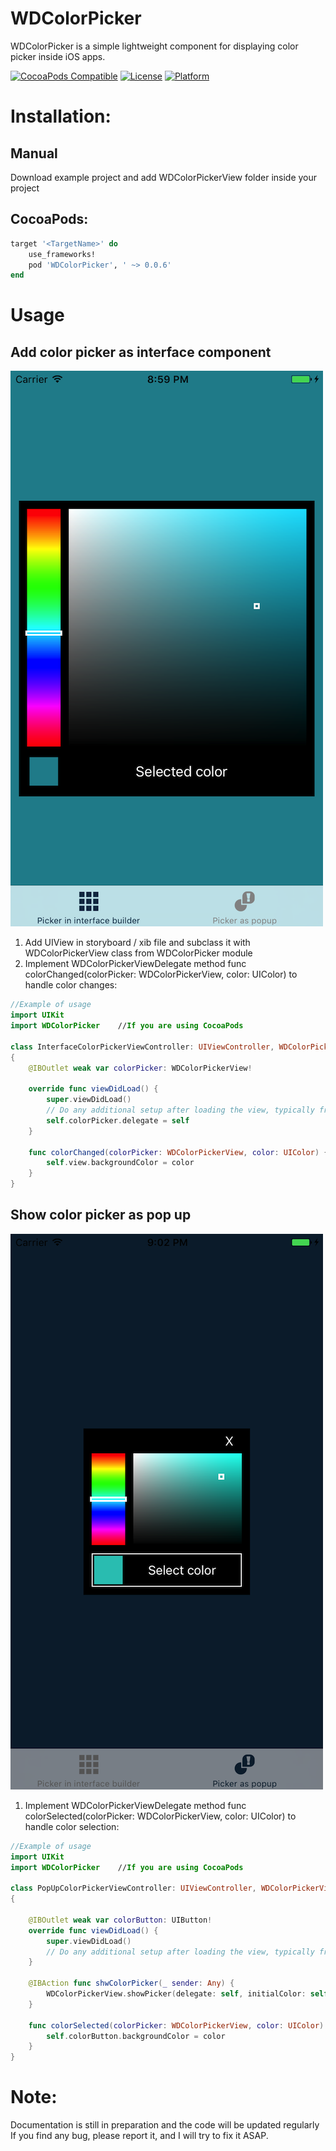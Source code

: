 # WDColorPicker
WDColorPicker is a simple lightweight component for displaying color picker inside iOS apps.

[![CocoaPods Compatible](https://img.shields.io/cocoapods/v/WDColorPicker.svg)](http://cocoapods.org/pods/WDColorPicker)
[![License](https://img.shields.io/cocoapods/l/WDColorPicker.svg?style=flat)](http://cocoapods.org/pods/WDColorPicker)
[![Platform](https://img.shields.io/cocoapods/p/WDColorPicker.svg?style=flat)](http://cocoapods.org/pods/WDColorPicker)

# Installation:

## Manual
Download example project and add WDColorPickerView folder inside your project

## CocoaPods:
```Ruby
target '<TargetName>' do
    use_frameworks!
    pod 'WDColorPicker', ' ~> 0.0.6'
end
```

# Usage

## Add color picker as interface component
![GitHub Logo](/Images/PickerInInterface.png)
1. Add UIView in storyboard / xib file and subclass it with WDColorPickerView class from WDColorPicker module
2. Implement WDColorPickerViewDelegate method func colorChanged(colorPicker: WDColorPickerView, color: UIColor) to handle color changes:

```Swift
//Example of usage
import UIKit
import WDColorPicker    //If you are using CocoaPods

class InterfaceColorPickerViewController: UIViewController, WDColorPickerViewDelegate
{
    @IBOutlet weak var colorPicker: WDColorPickerView!
    
    override func viewDidLoad() {
        super.viewDidLoad()
        // Do any additional setup after loading the view, typically from a nib.
        self.colorPicker.delegate = self
    }
    
    func colorChanged(colorPicker: WDColorPickerView, color: UIColor) {
        self.view.backgroundColor = color
    }
}
```

## Show color picker as pop up
![GitHub Logo](/Images/PickerAsPopup.png)
1. Implement WDColorPickerViewDelegate method func colorSelected(colorPicker: WDColorPickerView, color: UIColor) to handle color selection:

```Swift
//Example of usage
import UIKit
import WDColorPicker    //If you are using CocoaPods

class PopUpColorPickerViewController: UIViewController, WDColorPickerViewDelegate
{
    
    @IBOutlet weak var colorButton: UIButton!
    override func viewDidLoad() {
        super.viewDidLoad()
        // Do any additional setup after loading the view, typically from a nib.
    }
    
    @IBAction func shwColorPicker(_ sender: Any) {
        WDColorPickerView.showPicker(delegate: self, initialColor: self.colorButton.backgroundColor)
    }
    
    func colorSelected(colorPicker: WDColorPickerView, color: UIColor) {
        self.colorButton.backgroundColor = color
    }
}
```


# Note:
Documentation is still in preparation and the code will be updated regularly
<br>If you find any bug, please report it, and I will try to fix it ASAP.
